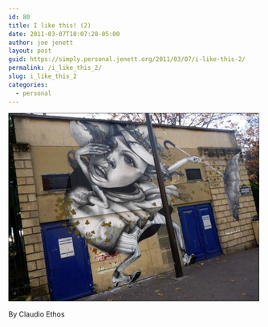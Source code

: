 ```yaml
---
id: 80
title: I like this! (2)
date: 2011-03-07T10:07:28-05:00
author: joe jenett
layout: post
guid: https://simply.personal.jenett.org/2011/03/07/i-like-this-2/
permalink: /i_like_this_2/
slug: i_like_this_2
categories:
  - personal
---
```

[<img src="../images/ethos.jpg" alt="The Art of Claudio Ethos" style="border:none;">](http://www.claudioethos.com/)

<p class="smaller">
  By Claudio Ethos
</p>